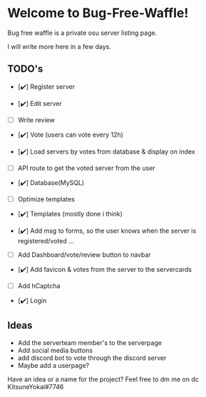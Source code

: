 # Welcome to Bug-Free-Waffle!

Bug free waffle is a private osu server listing page.

I will write more here in a few days.

## TODO's

- [✔️] Register server

- [✔️] Edit server

- [  ] Write review

- [✔️] Vote (users can vote every 12h)

- [✔️] Load servers by votes from database & display on index

- [  ] API route to get the voted server from the user

- [✔️] Database(MySQL)

- [  ] Optimize templates

- [✔️] Templates (mostly done i think)

- [✔️] Add msg to forms, so the user knows when the server is registered/voted ...

- [  ] Add Dashboard/vote/review button to navbar

- [✔️] Add favicon & votes from the server to the servercards

- [  ] Add hCaptcha

- [✔️] Login

## Ideas
 - Add the serverteam member's to the serverpage
 - Add social media buttons
 - add discord bot to vote through the discord server
 - Maybe add a userpage?

Have an idea or a name for the project?
Feel free to dm me on dc KitsuneYokai#7746
